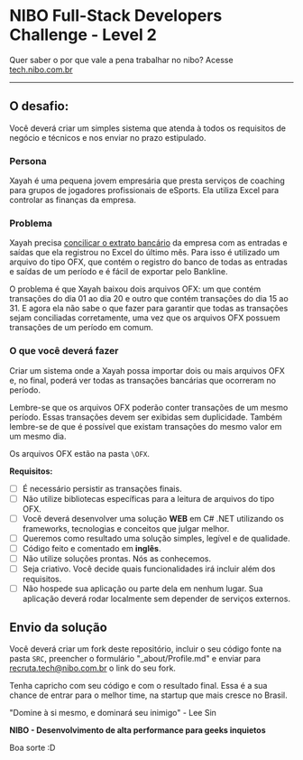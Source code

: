 NIBO Full-Stack Developers Challenge - Level 2
==============

Quer saber o por que vale a pena trabalhar no nibo? Acesse [tech.nibo.com.br](https://tech.nibo.com.br)

------------

## O desafio:
Você deverá criar um simples sistema que atenda à todos os requisitos de negócio e técnicos e nos enviar no prazo estipulado. 

### Persona
Xayah é uma pequena jovem empresária que presta serviços de coaching para grupos de jogadores profissionais de eSports. Ela utiliza Excel para controlar as finanças da empresa.

### Problema
Xayah precisa [concilicar o extrato bancário](https://www.nibo.com.br/blog/como-fazer-conciliacao-bancaria-passo-passo/) da empresa com as entradas e saídas que ela registrou no Excel do último mês. Para isso é utilizado um arquivo do tipo OFX, que contém o registro do banco de todas as entradas e saídas de um período e é fácil de exportar pelo Bankline.

O problema é que Xayah baixou dois arquivos OFX: um que contém transações do dia 01 ao dia 20 e outro que contém transações do dia 15 ao 31. E agora ela não sabe o que fazer para garantir que todas as transações sejam conciliadas corretamente, uma vez que os arquivos OFX possuem transações de um período em comum.

### O que você deverá fazer
Criar um sistema onde a Xayah possa importar dois ou mais arquivos OFX e, no final, poderá ver todas as transações bancárias que ocorreram no período.

Lembre-se que os arquivos OFX poderão conter transações de um mesmo período. Essas transações devem ser exibidas sem duplicidade. Também lembre-se de que é possível que existam transações do mesmo valor em um mesmo dia.

Os arquivos OFX estão na pasta ``\OFX``.


**Requisitos:**
- [ ] É necessário persistir as transações finais.
- [ ] Não utilize bibliotecas específicas para a leitura de arquivos do tipo OFX.
- [ ] Você deverá desenvolver uma solução **WEB** em C# .NET utilizando os frameworks, tecnologias e conceitos que julgar melhor.
- [ ] Queremos como resultado uma solução simples, legível e de qualidade. 
- [ ] Código feito e comentado em **inglês**.
- [ ] Não utilize soluções prontas. Nós as conhecemos.
- [ ] Seja criativo. Você decide quais funcionalidades irá incluir além dos requisitos.
- [ ] Não hospede sua aplicação ou parte dela em nenhum lugar. Sua aplicação deverá rodar localmente sem depender de serviços externos.

## Envio da solução
Você deverá criar um fork deste repositório, incluir o seu código fonte na pasta ``SRC``,  preencher o formulário "_about/Profile.md" e enviar para recruta.tech@nibo.com.br o link do seu fork.

Tenha capricho com seu código e com o resultado final. Essa é a sua chance de entrar para o melhor time, na startup que mais cresce no Brasil.

"Domine à si mesmo, e dominará seu inimigo" - Lee Sin

**NIBO - Desenvolvimento de alta performance para geeks inquietos**

Boa sorte :D
